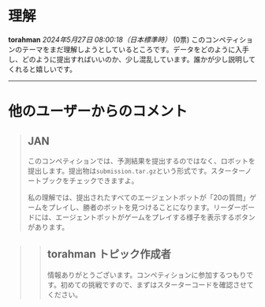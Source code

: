 # 理解
**torahman** *2024年5月27日 08:00:18（日本標準時）* (0票)
このコンペティションのテーマをまだ理解しようとしているところです。データをどのように入手し、どのように提出すればいいのか、少し混乱しています。誰かが少し説明してくれると嬉しいです。

---
# 他のユーザーからのコメント
> ## JAN
> 
> このコンペティションでは、予測結果を提出するのではなく、ロボットを提出します。提出物は`submission.tar.gz`という形式です。スターターノートブックをチェックできますよ。
> 
> 私の理解では、提出されたすべてのエージェントボットが「20の質問」ゲームをプレイし、勝者のボットを見つけることになります。リーダーボードには、エージェントボットがゲームをプレイする様子を表示するボタンがあります。

> > ## torahman トピック作成者
> > 
> > 情報ありがとうございます。コンペティションに参加するつもりです。初めての挑戦ですので、まずはスターターコードを確認させてください。
> > 
> >  > 
